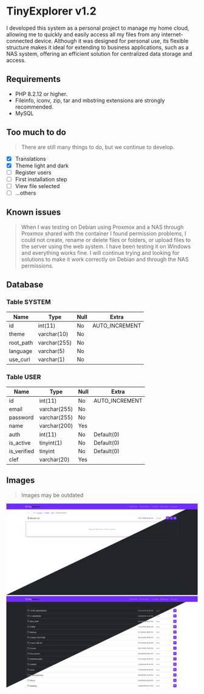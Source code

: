 # TinyExplorer v1.2
I developed this system as a personal project to manage my home cloud, allowing me to quickly and easily access all my files from any internet-connected device. Although it was designed for personal use, its flexible structure makes it ideal for extending to business applications, such as a NAS system, offering an efficient solution for centralized data storage and access.

## Requirements
- PHP 8.2.12 or higher.
- Fileinfo, iconv, zip, tar and mbstring extensions are strongly recommended.
- MySQL

## Too much to do
> There are still many things to do, but we continue to develop.

- [x] Translations
- [x] Theme light and dark
- [ ] Register users
- [ ] First installation step
- [ ] View file selected
- [ ] ...others

## Known issues
> When I was testing on Debian using Proxmox and a NAS through Proxmox shared with the container I found permission problems, I could not create, rename or delete files or folders, or upload files to the server using the web system. I have been testing it on Windows and everything works fine. I will continue trying and looking for solutions to make it work correctly on Debian and through the NAS permissions.

## Database

### Table SYSTEM
| Name      | Type         | Null | Extra          |
|-----------|--------------|------|----------------|
| id        | int(11)      | No   | AUTO_INCREMENT |
| theme     | varchar(10)  | No   |                |
| root_path | varchar(255) | No   |                |
| language  | varchar(5)   | No   |                |
| use_curl  | varchar(1)   | No   |                |

### Table USER
| Name        | Type         | Null | Extra          |
|-------------|--------------|------|----------------|
| id          | int(11)      | No   | AUTO_INCREMENT |
| email       | varchar(255) | No   |                |
| password    | varchar(255) | No   |                |
| name        | varchar(200) | Yes  |                |
| auth        | int(11)      | No   | Default(0)     |
| is_active   | tinyint(1)   | No   | Default(0)     |
| is_verified | tinyint      | No   | Default(0)     |
| clef        | varchar(20)  | Yes  |                |

## Images
> Images may be outdated

![EXAMPLE 1](examples/1.png)
![EXAMPLE 2](examples/2.png)
